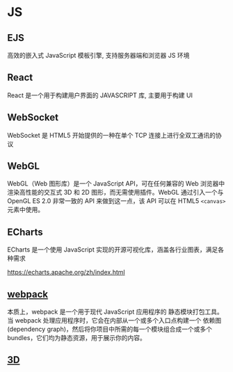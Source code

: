 # JS

## EJS

高效的嵌入式 JavaScript 模板引擎, 支持服务器端和浏览器 JS 环境

## React

React 是一个用于构建用户界面的 JAVASCRIPT 库, 主要用于构建 UI

## WebSocket

WebSocket 是 HTML5 开始提供的一种在单个 TCP 连接上进行全双工通讯的协议

## WebGL

WebGL（Web 图形库）是一个 JavaScript API，可在任何兼容的 Web 浏览器中渲染高性能的交互式 3D 和 2D 图形，而无需使用插件。WebGL 通过引入一个与 OpenGL ES 2.0 非常一致的 API 来做到这一点，该 API 可以在 HTML5 `<canvas>`元素中使用。

## ECharts

ECharts 是一个使用 JavaScript 实现的开源可视化库，涵盖各行业图表，满足各种需求

<https://echarts.apache.org/zh/index.html>

## [webpack](./tools/webpack/README.MD)

本质上，webpack 是一个用于现代 JavaScript 应用程序的 静态模块打包工具。当 webpack 处理应用程序时，它会在内部从一个或多个入口点构建一个 依赖图(dependency graph)，然后将你项目中所需的每一个模块组合成一个或多个 bundles，它们均为静态资源，用于展示你的内容。

## [3D](./3d/README.MD)
